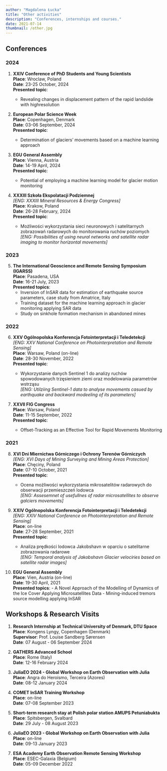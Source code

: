 ```yaml
---
author: "Magdalena Łucka"
title: "Other activities"
description: "Conferences, internships and courses."
date: 2021-07-14
thumbnail: /other.jpg
---
```


## Conferences

### 2024

1. **XXIV Conference of PhD Students and Young Scientists**\
    **Place**: Wroclaw, Poland\
    **Date**: 23-25 October, 2024\
    **Presented topic**:
    - Revealing changes in displacement pattern of the rapid landslide with highresolution


2. **European Polar Science Week**\
    **Place**: Copenhagen, Denmark\
    **Date**: 03-06 September, 2024\
    **Presented topic**:
    - Determination of glaciers’ movements based on a machine learning approach


3. **EGU General Assembly**\
    **Place**: Vienna, Austria\
    **Date**: 14-19 April, 2024\
    **Presented topic**:
    -  Potential of employing a machine learning model for glacier motion monitoring

4. **XXXIII Szkoła Ekspolatacji Podziemnej**\
    *[ENG: XXXIII Mineral Resources & Energy Congress]*\
    **Place**: Krakow, Poland\
    **Date**: 26-28 February, 2024\
    **Presented topic**:
    - Możliwości wykorzystania sieci neuronowych i satelitarnych zobrazowań radarowych do monitorowania ruchów poziomych\
    *[ENG: Possibilities of using neural networks and satellite radar imaging to monitor horizontal movements]*

### 2023

5. **The International Geoscience and Remote Sensing Symposium (IGARSS)**\
    **Place**: Pasadena, USA\
    **Date**: 16-21 July, 2023\
    **Presented topics**:
    - Inversion of InSAR data for estimation of earthquake source parameters, case study from Amatrice, Italy
    - Training dataset for the machine learning approach in glacier monitoring applying SAR data
    - Study on sinkhole formation mechanism in abandoned mines


### 2022

6. **XXV Ogólnopolska Konferencja Fotointerpretacji i Teledetekcji**\
    *[ENG: XXV National Conference on Photointerpretation and Remote Sensing]*\
    **Place**: Warsaw, Poland (on-line)\
    **Date**: 28-30 November, 2022\
    **Presented topic**:
    - Wykorzystanie danych Sentinel 1 do analizy ruchów spowodowanych trzęsieniem ziemi oraz modelowania parametrów wstrząsu\
    *[ENG: Utilziing Sentinel-1 data to analyse movements casued by earthquake and backward modeeling of its parameters]*

7. **XXVII FIG Congress**\
    **Place**: Warsaw, Poland\
    **Date**: 11-15 September, 2022\
    **Presented topic**:
    - Offset-Tracking as an Effective Tool for Rapid Movements Monitoring


### 2021

8. **XVI Dni Miernictwa Górniczego i Ochrony Terenów Górniczych**\
    *[ENG: XVI Days of Mining Surveying and Mining Areas Protection]*\
    **Place**: Chęciny, Poland\
    **Date**: 07-10 October, 2021\
    **Presented topic**:
    - Ocena możliwości wykorzystania mikrosatelitów radarowych do obserwacji przemieszczeń lodowca\
    *[ENG: Assesemnet of usefullnes of radar microsatellites to observe galciers movements]*

9. **XXIV Ogólnopolska Konferencja Fotointerpretacji i Teledetekcji**\
    *[ENG: XXIV National Conference on Photointerpretation and Remote Sensing]*\
    **Place**: on-line\
    **Date**: 27-28 September, 2021\
    **Presented topic**:
    - Analiza prędkości lodowca Jakobshavn w oparciu o satelitarne zobrazowania radarowe\
    *[ENG: Temporal analysis of Jakobshavn Glacier velociries based on satellite radar images]*

 10. **EGU General Assembly**\
    **Place**: Vien, Austria (on-line)\
    **Date**: 19-30 April, 2021\
    **Presented topics**:
    - A Novel Approach of the Modelling of Dynamics of the Ice Cover Applying Microsatellites Data
    - Mining-induced tremors source modelling applying InSAR

## Workshops & Research Visits
1. **Research Internship at Technical University of Denmark, DTU Space**\
    **Place**: Kongens Lyngy, Copenhagen (Denmark)\
    **Supervisor**: Prof. Louise Sandberg Sørensen\
    **Date**: 07 August - 06 September 2024

2. **GATHERS Advanced School**\
    **Place**: Rome (Italy)\
    **Date**: 12-16 February 2024

3. **JuliaEO 2024 - Global Workshop on Earth Observation with Julia**\
    **Place**: Angra do Heroísmo, Terceira (Azores)\
    **Date**: 08-12 January 2024    

4. **COMET InSAR Training Workshop**\
    **Place**: on-line\
    **Date**: 07-08 September 2023

5. **Short-term research stay at Polish polar station AMUPS Petuniabukta**\
    **Place**: Spitsbergen, Svalbard\
    **Date**: 29 July - 08 August 2023   

6. **JuliaEO 2023 - Global Workshop on Earth Observation with Julia**\
    **Place**: on-line\
    **Date**: 09-13 January 2023

7. **ESA Academy Earth Observation Remote Sensing Workshop**\
    **Place**: ESEC-Galaxia (Belgium)\
    **Date**: 05-09 December 2022